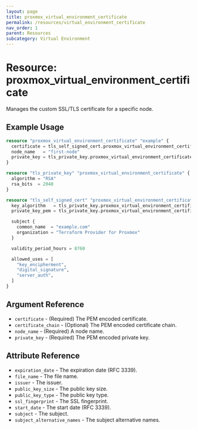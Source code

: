 ```yaml
---
layout: page
title: proxmox_virtual_environment_certificate
permalink: /resources/virtual_environment_certificate
nav_order: 1
parent: Resources
subcategory: Virtual Environment
---
```


# Resource: proxmox_virtual_environment_certificate

Manages the custom SSL/TLS certificate for a specific node.

## Example Usage

```terraform
resource "proxmox_virtual_environment_certificate" "example" {
  certificate = tls_self_signed_cert.proxmox_virtual_environment_certificate.cert_pem
  node_name   = "first-node"
  private_key = tls_private_key.proxmox_virtual_environment_certificate.private_key_pem
}

resource "tls_private_key" "proxmox_virtual_environment_certificate" {
  algorithm = "RSA"
  rsa_bits  = 2048
}

resource "tls_self_signed_cert" "proxmox_virtual_environment_certificate" {
  key_algorithm   = tls_private_key.proxmox_virtual_environment_certificate.algorithm
  private_key_pem = tls_private_key.proxmox_virtual_environment_certificate.private_key_pem

  subject {
    common_name  = "example.com"
    organization = "Terraform Provider for Proxmox"
  }

  validity_period_hours = 8760

  allowed_uses = [
    "key_encipherment",
    "digital_signature",
    "server_auth",
  ]
}
```

## Argument Reference

- `certificate` - (Required) The PEM encoded certificate.
- `certificate_chain` - (Optional) The PEM encoded certificate chain.
- `node_name` - (Required) A node name.
- `private_key` - (Required) The PEM encoded private key.

## Attribute Reference

- `expiration_date` - The expiration date (RFC 3339).
- `file_name` - The file name.
- `issuer` - The issuer.
- `public_key_size` - The public key size.
- `public_key_type` - The public key type.
- `ssl_fingerprint` - The SSL fingerprint.
- `start_date` - The start date (RFC 3339).
- `subject` - The subject.
- `subject_alternative_names` - The subject alternative names.
